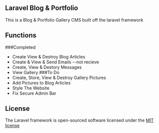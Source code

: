 ## Laravel Blog & Portfolio

This is a Blog & Portfolio Gallery CMS built off the laravel framework

## Functions
###Completed
* Create View & Destroy Blog Articles
* Create & View & Send Emails --not recieve
* Create, View & Destory Messages
* View Gallery
###To Do
* Create, Store, View & Destroy Gallery Pictures
* Add Pictures to Blog Articles
* Style The Website
* Fix Secure Admin Bar


## License

The Laravel framework is open-sourced software licensed under the [MIT license](http://opensource.org/licenses/MIT)
